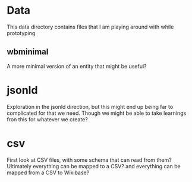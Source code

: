 # Data

This data directory contains files that I am playing around with while prototyping

## wbminimal

A more minimal version of an entity that might be useful?

# jsonld

Exploration in the jsonld direction, but this might end up being far to complicated for that we need.
Though we might be able to take learnings fron this for whatever we create?

# csv

First look at CSV files, with some schema that can read from them?
Ultimately everything can be mapped to a CSV? and everything can be mapped from a CSV to Wikibase?

